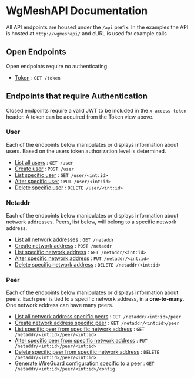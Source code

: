 # WgMeshAPI Documentation
All API endpoints are housed under the `/api` prefix. In the examples the API is hosted at `http://wgmeshapi/` and cURL is used for example calls

## Open Endpoints
Open endpoints require no authenticating
 - [Token](token.md) : `GET /token`

## Endpoints that require Authentication
Closed endpoints require a valid JWT to be included in the `x-access-token` header. A token can be acquired from the Token view above.

### User
Each of the endpoints below manipulates or displays information about users. Based on the users token authorization level is determined.
- [List all users](user/get.md) : `GET /user`
- [Create user](user/post.md) : `POST /user`
- [List specific user](user/id/get.md) : `GET /user/<int:id>`
- [Alter specific user](user/id/put.md) : `PUT /user/<int:id>`
- [Delete specific user](user/id/delete.md) : `DELETE /user/<int:id>`

### Netaddr
Each of the endpoints below manipulates or displays information about network addresses. Peers, list below, will belong to a specific network address.
- [List all network addresses](netaddr/get.md) : `GET /netaddr`
- [Create network address](netaddr/post.md) : `POST /netaddr`
- [List specific network address](netaddr/id/get.md) : `GET /netaddr/<int:id>`
- [Alter specific network address](netaddr/id/put.md) : `PUT /netaddr/<int:id>`
- [Delete specific network address](netaddr/id/delete.md) : `DELETE /netaddr/<int:id>`

### Peer
Each of the endpoints below manipulates or displays information about peers. Each peer is tied to a specific network address, in a **one-to-many**. One network address can have many peers.
- [List all network address specific peers](peer/get.md) : `GET /netaddr/<int:id>/peer`
- [Create network address specific peer](peer/post.md) : `GET /netaddr/<int:id>/peer`
- [List specific peer from specific network address](peer/id/get.md) : `GET /netaddr/<int:id>/peer/<int:id>`
- [Alter specific peer from specific network address](peer/id/put.md) : `PUT /netaddr/<int:id>/peer/<int:id>`
- [Delete specific peer from specific network address](peer/id/delete.md) : `DELETE /netaddr/<int:id>/peer/<int:id>`
- [Generate WireGuard configuration specific to a peer](peer/id/config.md) : `GET /netaddr/<int:id>/peer/<int:id>/config`
